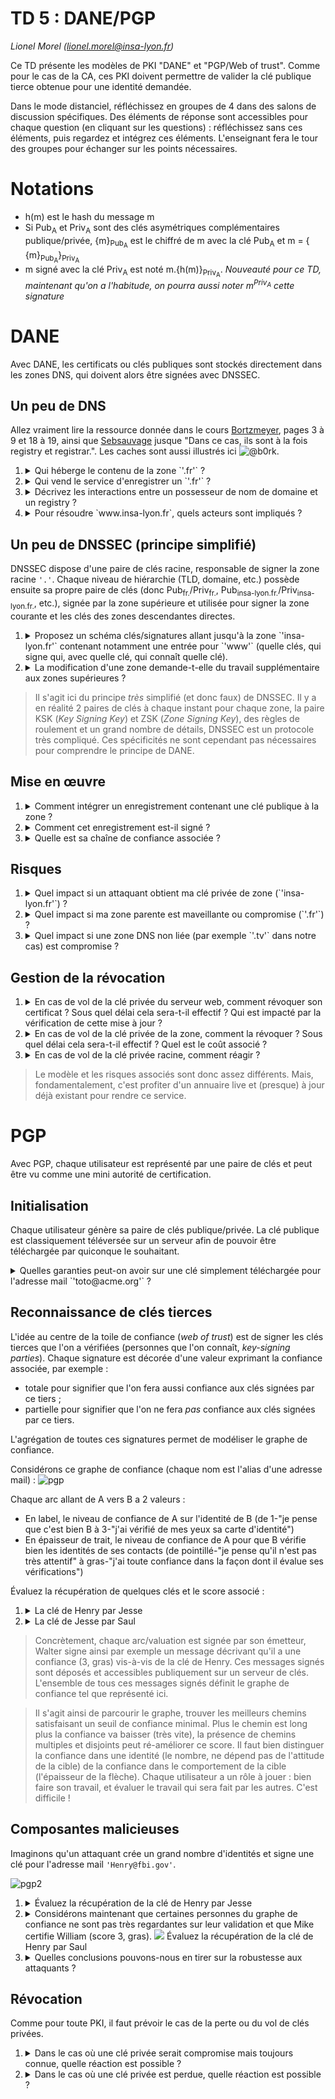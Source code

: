 # TD 5 : DANE/PGP

_Lionel Morel ([lionel.morel@insa-lyon.fr](mailto:lionel.morel@insa-lyon.fr))_

Ce TD présente les modèles de PKI "DANE" et "PGP/Web of trust". Comme pour le cas de la CA, ces PKI doivent permettre de valider la clé publique tierce obtenue pour une identité demandée.

Dans le mode distanciel, réfléchissez en groupes de 4 dans des salons de discussion spécifiques. Des éléments de réponse sont accessibles pour chaque question (en cliquant sur les questions) : réfléchissez sans ces éléments, puis regardez et intégrez ces éléments. L'enseignant fera le tour des groupes pour échanger sur les points nécessaires.


Notations
=========

* h(m) est le hash du message m
* Si Pub<sub>A</sub> et Priv<sub>A</sub> sont des clés asymétriques complémentaires publique/privée, {m}<sub>Pub<sub>A</sub></sub> est le chiffré de m avec la clé Pub<sub>A</sub> et m = { {m}<sub>Pub<sub>A</sub></sub>}<sub>Priv<sub>A</sub></sub>
* m signé avec la clé Priv<sub>A</sub> est noté m.{h(m)}<sub>Priv<sub>A</sub></sub>. *Nouveauté pour ce TD, maintenant qu'on a l'habitude, on pourra aussi noter m<sup>Priv<sub>A</sub></sup> cette signature*


DANE
====

Avec DANE, les certificats ou clés publiques sont stockés directement dans les zones DNS, qui doivent alors être signées avec DNSSEC.


Un peu de DNS
-------------

Allez vraiment lire la ressource donnée dans le cours [Bortzmeyer](http://www.bortzmeyer.org/files/cours-dns-cnam-PRINT.pdf), pages 3 à 9 et 18 à 19, ainsi que [Sebsauvage](http://sebsauvage.net/comprendre/dns/) jusque "Dans ce cas, ils sont à la fois registry et registrar.". Les caches sont aussi illustrés ici ![@b0rk](https://wizardzines.com/comics/updating-dns/updating-dns.png).

1. <details><summary>Qui héberge le contenu de la zone `'.fr'` ?</summary>L'AFNIC (un registry)</details>
2. <details><summary>Qui vend le service d'enregistrer un `'.fr'` ?</summary>OVH, Gandi, etc. (des registrars)</details>
3. <details><summary>Décrivez les interactions entre un possesseur de nom de domaine et un registry ?</summary>INSA Lyon cliente d'un registrar (Gandi par exemple), ce registrar en interaction avec un grand nombre de registries (Afnic par exemple, un registry par extension/TLD proposé (plus ou moins)) </details>
3. <details><summary>Pour résoudre `www.insa-lyon.fr`, quels acteurs sont impliqués ?</summary>L'ICANN pour donner l'IP de `.fr`, l'AFNIC pour donner l'IP de `insa-lyon.fr`, l'INSA Lyon pour donner l'IP de `www.insa-lyon.fr`</details>


Un peu de DNSSEC (principe simplifié)
----------------

DNSSEC dispose d'une paire de clés racine, responsable de signer la zone racine `'.'`. Chaque niveau de hiérarchie (TLD, domaine, etc.) possède ensuite sa propre paire de clés (donc Pub<sub>fr.</sub>/Priv<sub>fr.</sub>, Pub<sub>insa-lyon.fr.</sub>/Priv<sub>insa-lyon.fr.</sub>, etc.), signée par la zone supérieure et utilisée pour signer la zone courante et les clés des zones descendantes directes.

1. <details><summary>Proposez un schéma clés/signatures allant jusqu'à la zone `'insa-lyon.fr'` contenant notamment une entrée pour `'www'` (quelle clés, qui signe qui, avec quelle clé, qui connaît quelle clé).</summary>Les clés impliquées : Pub<sub>.</sub>/Priv<sub>.</sub>, Pub<sub>fr.</sub>/Priv<sub>fr.</sub>, Pub<sub>insa-lyon.fr.</sub>/Priv<sub>insa-lyon.fr.</sub><br>Priv<sub>.</sub> est sous le contrôle de l'ICANN, Priv<sub>fr.</sub> est sous le contrôle de l'AFNIC, Priv<sub>insa-lyon.fr.</sub> sous le contrôle de l'INSA. Quand un insa-lyon.fr enregistre sa clé via son registrar (ex par GANDI), GANDI pousse cette clé vers l'AFNIC qui l'enregistre dans la zone .fr et la signe avec sa clé privée.<br><br>Et on a :<br><br>Pub<sub>fr.</sub><sup>.</sup> (signé par .)<br>Pub<sub>.insa-lyon.fr.</sub><sup>.fr.</sup>  (signé par .fr)<br>le champ A `www.insa-lyon.fr` signé par  Priv<sub>insa-lyon.fr.</sub></details>


2. <details><summary>La modification d'une zone demande-t-elle du travail supplémentaire aux zones supérieures ?</summary>Non, tout est cloisonné, la modification de l'IP de www.insa-lyon.fr demande juste à être re-signée par la clé de insa-lyon.fr. Besoin d'au-dessus uniquement pour changer la clé de insa-lyon.fr</details>

> Il s'agit ici du principe _très_ simplifié (et donc faux) de DNSSEC. Il y a en réalité 2 paires de clés à chaque instant pour chaque zone, la paire KSK (_Key Signing Key_) et ZSK (_Zone Signing Key_), des règles de roulement et un grand nombre de détails, DNSSEC est un protocole très compliqué. Ces spécificités ne sont cependant pas nécessaires pour comprendre le principe de DANE.


Mise en œuvre
-------------

1. <details><summary>Comment intégrer un enregistrement contenant une clé publique à la zone ?</summary>Un champ spécifique (TLSA au lieu de A pour une IP) contient une clé publique/un hash de clé publique</details>
2. <details><summary>Comment cet enregistrement est-il signé ?</summary>Par la clé privée de la zone</details>
3. <details><summary>Quelle est sa chaîne de confiance associée ?</summary>zone, TLD, root DNS</details>


Risques
-------

1. <details><summary>Quel impact si un attaquant obtient ma clé privée de zone (`'insa-lyon.fr'`) ?</summary>Compromission de ma zone pour tous les clients du monde</details>
2. <details><summary>Quel impact si ma zone parente est maveillante ou compromise (`'.fr'`) ?</summary>Compromission de ma zone pour tous les clients du monde</details>
3. <details><summary>Quel impact si une zone DNS non liée (par exemple `'.tv'` dans notre cas) est compromise ?</summary>Aucun impact sur ma zone (différent du modèle CA, les défaillances sont cloisonnées, 1 mauvais ne compromet pas l'ensemble du système)</details>



Gestion de la révocation
------------------------

1. <details><summary>En cas de vol de la clé privée du serveur web, comment révoquer son certificat ? Sous quel délai cela sera-t-il effectif ? Qui est impacté par la vérification de cette mise à jour ?</summary>Modif de la zone, resignage avec ma clé de zone. Délai : pas immédiat, pas de contrôle, temps de propagation DNS. Court (heures/jour) mais pas immédiat et sans contrôle. Contrairement aux CRL, c'est l'infra DNS qui supporte ce coût et il n'y a pas vraiment de surcoût (sauf si on réduit les TTL)</details>
2. <details><summary>En cas de vol de la clé privée de la zone, comment la révoquer ? Sous quel délai cela sera-t-il effectif ? Quel est le coût associé ?</summary>Révocation par la zone parente, qui est donc à impliquer. Délai de propagation aussi mais non maîtrisé (ie, le TTL de la zone .fr). Pas de coût particulier.</details>
3. <details><summary>En cas de vol de la clé privée racine, comment réagir ?</summary>Là, on a un gros problème, c'est l'ancre de confiance. De manière similaire à une CA compromise, il faut déployer une nouvelle clé chez les clients et donc mise à jour software des clients DNS pour intégrer une autre clé racine.</details>

> Le modèle et les risques associés sont donc assez différents. Mais, fondamentalement, c'est profiter d'un annuaire live et (presque) à jour déjà existant pour rendre ce service.

PGP
===

Avec PGP, chaque utilisateur est représenté par une paire de clés et peut être vu comme une mini autorité de certification.


Initialisation
--------------

Chaque utilisateur génère sa paire de clés publique/privée. La clé publique est classiquement téléversée sur un serveur afin de pouvoir être téléchargée par quiconque le souhaitant.

<details><summary>Quelles garanties peut-on avoir sur une clé simplement téléchargée pour l'adresse mail `'toto@acme.org'` ?</summary>Aucune évidemment, c'est comme la demander directement à la personne à travers ce medium de communication non sécurisé</details>


Reconnaissance de clés tierces
------------------------------

L'idée au centre de la toile de confiance (_web of trust_) est de signer les clés tierces que l'on a vérifiées (personnes que l'on connaît, _key-signing parties_). Chaque signature est décorée d'une valeur exprimant la confiance associée, par exemple :

* totale pour signifier que l'on fera aussi confiance aux clés signées par ce tiers ;
* partielle pour signifier que l'on ne fera _pas_ confiance aux clés signées par ce tiers.

L'agrégation de toutes ces signatures permet de modéliser le graphe de confiance.

Considérons ce graphe de confiance (chaque nom est l'alias d'une adresse mail) : ![pgp](td5-figures/pgp.png)


Chaque arc allant de A vers B a 2 valeurs :

* En label, le niveau de confiance de A sur l'identité de B (de 1-"je pense que c'est bien B à 3-"j'ai vérifié de mes yeux sa carte d'identité")
* En épaisseur de trait, le niveau de confiance de A pour que B vérifie bien les identités de ses contacts (de pointillé-"je pense qu'il n'est pas très attentif" à gras-"j'ai toute confiance dans la façon dont il évalue ses vérifications")

Évaluez la récupération de quelques clés et le score associé :

1. <details><summary>La clé de Henry par Jesse</summary>Le meilleur chemin est Jesse-Walter-Henry. Jesse a une confiance correcte en Walter pour certifier (la flèche moyenne), puis Henry a une forte confiance en l'identité qu'il associe à la clé de Henry. C'est un bon chemin et Jesse peut récupérer la clé de Henry ainsi avec une bonne confiance.</details>
2. <details><summary>La clé de Jesse par Saul</summary>Le meilleur chemin est Saul-Walter-Jesse. Saul a très peu confiance en Walter (flèche pointillée) pour vérifier les identités et donc le chemin ne valide pas. L'autre chemin Saul-Mike-Walter-Jesse bute également sur le chemin pointillé entre Mike et Walter</details>

> Concrètement, chaque arc/valuation est signée par son émetteur, Walter signe ainsi par exemple un message décrivant qu'il a une confiance (3, gras) vis-à-vis de la clé de Henry. Ces messages signés sont déposés et accessibles publiquement sur un serveur de clés. L'ensemble de tous ces messages signés définit le graphe de confiance tel que représenté ici.

> Il s'agit ainsi de parcourir le graphe, trouver les meilleurs chemins satisfaisant un seuil de confiance minimal. Plus le chemin est long plus la confiance va baisser (très vite), la présence de chemins multiples et disjoints peut ré-améliorer ce score. Il faut bien distinguer la confiance dans une identité (le nombre, ne dépend pas de l'attitude de la cible) de la confiance dans le comportement de la cible (l'épaisseur de la flèche). Chaque utilisateur a un rôle à jouer : bien faire son travail, et évaluer le travail qui sera fait par les autres. C'est difficile !

Composantes malicieuses
-----------------------

Imaginons qu'un attaquant crée un grand nombre d'identités et signe une clé pour l'adresse mail `'Henry@fbi.gov'`.

![pgp2](td5-figures/pgp2.png)

1. <details><summary>Évaluez la récupération de la clé de Henry par Jesse</summary>Aucun changement, la recherche ne peut pas rentrer dans la composante malicieuse qui est inatteignable pour Jesse</details>
2. <details><summary>Considérons maintenant que certaines personnes du graphe de confiance ne sont pas très regardantes sur leur validation et que Mike certifie William (score 3, gras). <img src="td5-figures/pgp3.png"> Évaluez la récupération de la clé de Henry par Saul</summary>Cette fois-ci, Saul va récupérer une mauvaise clé. Évidemment, il ne peut pas le savoir. Le chemin, pour cet exemple, est un peu long (Saul-Mike-William-Henry) et serait peut-être, en pratique, refusé, chaque saut dégradant le score. Mais c'est l'idée de ce risque.</details>
3. <details><summary>Quelles conclusions pouvons-nous en tirer sur la robustesse aux attaquants ?</summary>La robustesse aux attaquants est liée au bon usage de l'outil par chacun (ici, Mike n'a pas bien évalué la confiance à accorder à William, mais Saul est également en faute d'avoir lui-même accordé trop de confiance à Mike). L'usage est donc complexe, ce qui nuit à la sécurité finale.</details>


Révocation
----------

Comme pour toute PKI, il faut prévoir le cas de la perte ou du vol de clés privées.

1. <details><summary>Dans le cas où une clé privée serait compromise mais toujours connue, quelle réaction est possible ?</summary> on peut signer une révocation et l'enregistrer dans les serveurs de clés</details>
2. <details><summary>Dans le cas où une clé privée est perdue, quelle réaction est possible ?</summary> rien, plein de clés fantômes dans les serveurs de clé. Pire, si un attaquant la vole et nous l'efface, il l'a, peut l'utiliser légitimement, et nous on ne peut pas la révoquer...  À la création de clé, l'outil gpg prépare une révocation, qu'il demande de stocker à part et de manière pérenne pour pouvoir garantir qu'on pourra révoquer si besoin, mais plein de gens ne le font pas. Pas d'autorité supérieure qui peut révoquer des clés.</details>
